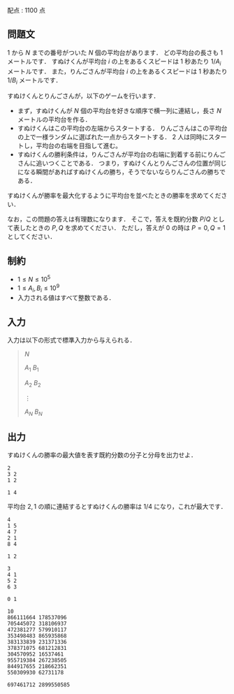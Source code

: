 配点 : $1100$ 点

## 問題文

$1$ から $N$ までの番号がついた $N$ 個の平均台があります．
どの平均台の長さも $1$ メートルです．
すぬけくんが平均台 $i$ の上をあるくスピードは $1$ 秒あたり $1/A_i$ メートルです．
また，りんごさんが平均台 $i$ の上をあるくスピードは $1$ 秒あたり $1/B_i$ メートルです．

すぬけくんとりんごさんが，以下のゲームを行います．

- まず，すぬけくんが $N$ 個の平均台を好きな順序で横一列に連結し，長さ $N$ メートルの平均台を作る．
- すぬけくんはこの平均台の左端からスタートする．
りんごさんはこの平均台の上で一様ランダムに選ばれた一点からスタートする．
$2$ 人は同時にスタートし，平均台の右端を目指して進む。
- すぬけくんの勝利条件は，りんごさんが平均台の右端に到着する前にりんごさんに追いつくことである．
つまり，すぬけくんとりんごさんの位置が同じになる瞬間があればすぬけくんの勝ち，そうでないならりんごさんの勝ちである．

すぬけくんが勝率を最大化するように平均台を並べたときの勝率を求めてください．

なお，この問題の答えは有理数になります．
そこで，答えを既約分数 $P/Q$ として表したときの $P,Q$ を求めてください．
ただし，答えが $0$ の時は $P=0,Q=1$ としてください．

## 制約

- $1 \leq N \leq 10^5$
- $1 \leq A_i,B_i \leq 10^9$
- 入力される値はすべて整数である．

## 入力

入力は以下の形式で標準入力から与えられる．

> $N$
> 
> $A_1$ $B_1$
> 
> $A_2$ $B_2$
> 
> $\vdots$
> 
> $A_N$ $B_N$

## 出力

すぬけくんの勝率の最大値を表す既約分数の分子と分母を出力せよ．

```input1
2
3 2
1 2
```

```output1
1 4
```

平均台 $2,1$ の順に連結するとすぬけくんの勝率は $1/4$ になり，これが最大です．

```input2
4
1 5
4 7
2 1
8 4
```

```output2
1 2
```

```input3
3
4 1
5 2
6 3
```

```output3
0 1
```

```input4
10
866111664 178537096
705445072 318106937
472381277 579910117
353498483 865935868
383133839 231371336
378371075 681212831
304570952 16537461
955719384 267238505
844917655 218662351
550309930 62731178
```

```output4
697461712 2899550585
```